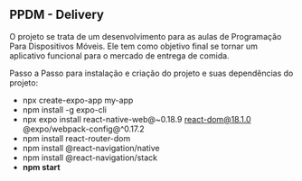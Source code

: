 ## PPDM - Delivery

O projeto se trata de um desenvolvimento para as aulas de Programação Para Dispositivos Móveis. Ele tem como objetivo final se tornar um aplicativo funcional para o mercado de entrega de comida.

Passo a Passo para instalação e criação do projeto e suas dependências do projeto:
- npx create-expo-app my-app
- npm install -g expo-cli
- npx expo install react-native-web@~0.18.9 react-dom@18.1.0 @expo/webpack-config@^0.17.2
- npm install react-router-dom
- npm install @react-navigation/native
- npm install @react-navigation/stack
- **npm start**